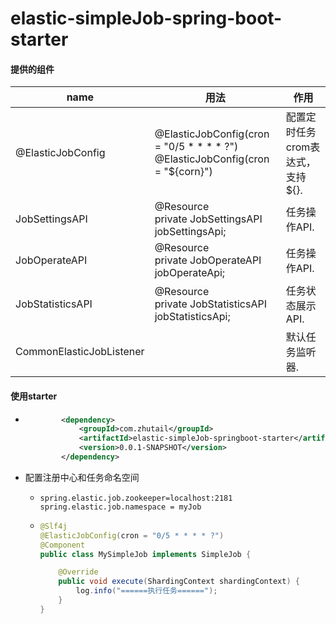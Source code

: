 # elastic-simpleJob-spring-boot-starter

#### 提供的组件

| name                     | 用法                                                         | 作用                             |
| ------------------------ | ------------------------------------------------------------ | -------------------------------- |
| @ElasticJobConfig        | @ElasticJobConfig(cron = "0/5 * * * * ?")<br>@ElasticJobConfig(cron = "${corn}") | 配置定时任务crom表达式，支持${}. |
| JobSettingsAPI           | @Resource<br> private JobSettingsAPI jobSettingsApi;         | 任务操作API.                     |
| JobOperateAPI            | @Resource<br/> private JobOperateAPI jobOperateApi;          | 任务操作API.                     |
| JobStatisticsAPI         | @Resource<br/> private JobStatisticsAPI jobStatisticsApi;    | 任务状态展示API.                 |
| CommonElasticJobListener |                                                              | 默认任务监听器.                  |

#### 使用starter

* ```xml
          <dependency>
              <groupId>com.zhutail</groupId>
              <artifactId>elastic-simpleJob-springboot-starter</artifactId>
              <version>0.0.1-SNAPSHOT</version>
          </dependency>
  ```

* 配置注册中心和任务命名空间

  * ```properties
    spring.elastic.job.zookeeper=localhost:2181
    spring.elastic.job.namespace = myJob
    ```

  * ```java
    @Slf4j
    @ElasticJobConfig(cron = "0/5 * * * * ?")
    @Component
    public class MySimpleJob implements SimpleJob {
    
        @Override
        public void execute(ShardingContext shardingContext) {
            log.info("======执行任务======");
        }
    }
    ```


